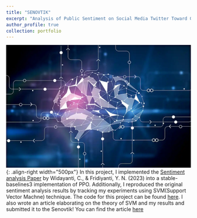```yaml
---
title: "SENOVTIK"
excerpt: "Analysis of Public Sentiment on Social Media Twitter Toward Gibran Rakabuming as a 2024 Vice Presidential Candidate."
author_profile: true
collection: portfolio
---
```




![Illustration](images/tech_image1.png){: .align-right width="500px"}
In this project, I implemented the [Sentiment analysis Paper](https://doi.org/10.54783/jser.v5i2.259) by Widayanti, C., & Fridiyanti, Y. N. (2023) into a stable-baselines3 implementation of PPO. Additionally, I reproduced the original sentiment analysis results by tracking my experiments using SVM(Support Vector Machne) technique. The code for this project can be found [here](https://github.com/v1nusss/sentiment-analysis). I also wrote an article elaborating on the theory of SVM and my results and submitted it to the Senovtik! You can find the article [here](https://drive.google.com/drive/folders/174talMM8H7MdKJ9mxQbsOi6rtalHTuPM?usp=sharing)
